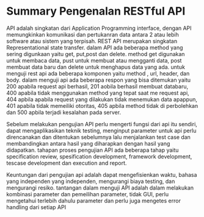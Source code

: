 # Summary Pengenalan RESTful API

API adalah singkatan dari Application Programming interface, dengan API memungkinkan komunikasi dan pertukanran data antara 2 atau lebih software atau sistem yang terpisah. REST API merupakan singkatan Representational state transfer. dalam API ada beberapa method yang sering digunkaan yaitu get, put,post dan delete. method get digunakan untuk membaca data, pust untuk membuat atau mengganti data, post membuat data baru dan delete untuk menghapus data yang ada. untuk menguji rest api ada beberapa komponen yaitu method , url, header, dan body. dalam menguji api ada beberapa respon yang bisa ditemukan yaitu 200 apabila request api berhasil, 201 aobila berhasil membuat databaru, 400 apabila tidak menggunakan method yang tepat saat me request api, 404 apbila apabila request yang dilakukan tidak menemukan data apappun, 401 apabila tidak memeiliki otoritas, 405 apbila method tidak di perbolehkan dan 500 apbila terjadi kesalahan pada server.

Sebelum melakukan pengujian API perlu mengerti fungsi dari api itu sendiri, dapat mengaplikasikan teknik testing, menginput parameter untuk api perlu direncanakan dan ditentukan sebelumnya lalu menjalankan test case dan membandingkan antara hasil yang diharapkan dengan hasil yang didapatkan. tahapan proses pengujian API ada beberapa tahap yaitu specification review, spesification development, framework development, tescase development dan execution and report.

Keuntungan dari pengujian api adalah dapat mengefisienkan waktu, bahasa yang independen yang independen, mengurangi biaya testing, dan mengurangi resiko. tantangan dalam menguji API adalah dalam melakukan kombinasi parameter dan pemeilihan parameter, tidak GUI, perlu mengetahui terlebih dahulu parameter dan perlu juga mengetes error handling dari setiap API
